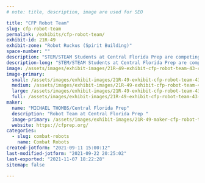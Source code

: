 ```yaml
---
# note: title, description, image are used for SEO

title: "CFP Robot Team"
slug: cfp-robot-team
permalink: /exhibits/cfp-robot-team/
exhibit-id: 21R-49
exhibit-zone: "Robot Ruckus (Spirit Building)"
space-number: ""
description: "STEM/STEAM Students at Central Florida Prep are competing with a robot named Son of Marty"
description-long: "STEM/STEAM Students at Central Florida Prep are competing with a robot named Son of Marty, named after Robot Marty of East Coast Robotics. Designed with an emphasis toward Art, the A in STEAM, we will wow the audience with innovation "
image: /assets/images/exhibit-images/21R-49-exhibit-cfp-robot-team-43-cfp-5722-large.png
image-primary: 
  small: /assets/images/exhibit-images/21R-49-exhibit-cfp-robot-team-43-cfp-5722-small.png
  medium: /assets/images/exhibit-images/21R-49-exhibit-cfp-robot-team-43-cfp-5722-medium.png
  large: /assets/images/exhibit-images/21R-49-exhibit-cfp-robot-team-43-cfp-5722-large.png
  full: /assets/images/exhibit-images/21R-49-exhibit-cfp-robot-team-43-cfp-5722-full.png
maker: 
  name: "MICHAEL THOMBS/Central Florida Prep"
  description: "Robot Team at Central Florida Prep "
  image-primary: /assets/images/exhibit-images/21R-49-maker-cfp-robot-team-cfp-medium.png
  website: https://cfprep.org/
categories: 
  - slug: combat-robots
    name: Combat Robots
created-jotform: "2021-09-11 15:00:12"
last-modified-jotform: "2021-09-22 20:25:02"
last-exported: "2021-11-07 18:22:28"
sitemap: false

---
```

